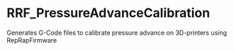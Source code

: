 # RRF_PressureAdvanceCalibration
Generates G-Code files to calibrate pressure advance on 3D-printers using RepRapFirmware
